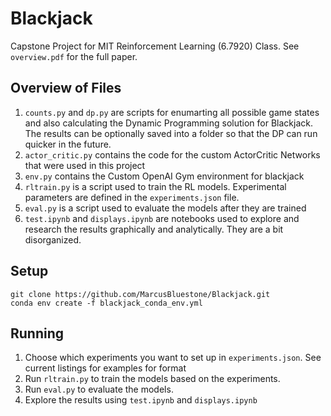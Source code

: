 # Blackjack
Capstone Project for MIT Reinforcement Learning (6.7920) Class. 
See `overview.pdf` for the full paper.

## Overview of Files
1. `counts.py` and `dp.py` are scripts for enumarting all possible game states and also calculating the Dynamic Programming solution for Blackjack. The results can be optionally saved into a folder so that the DP can run quicker in the future.
2. `actor_critic.py` contains the code for the custom ActorCritic Networks that were used in this project
3. `env.py` contains the Custom OpenAI Gym environment for blackjack
4. `rltrain.py` is a script used to train the RL models. Experimental parameters are defined in the `experiments.json` file. 
5. `eval.py` is a script used to evaluate the models after they are trained
6. `test.ipynb` and `displays.ipynb` are notebooks used to explore and research the results graphically and analytically. They are a bit disorganized. 

## Setup
```
git clone https://github.com/MarcusBluestone/Blackjack.git
conda env create -f blackjack_conda_env.yml
```

## Running 
1. Choose which experiments you want to set up in `experiments.json`. See current listings for examples for format
2. Run `rltrain.py` to train the models based on the experiments.
3. Run `eval.py` to evaluate the models.
4. Explore the results using `test.ipynb` and `displays.ipynb`
 

